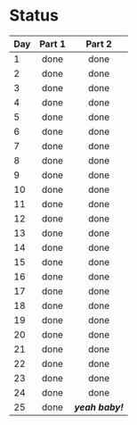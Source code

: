 # Status

| Day  |  Part 1  |  Part 2         |
| ---- |:--------:|:---------------:|
| 1    | done     | done            |
| 2    | done     | done            |
| 3    | done     | done            |
| 4    | done     | done            |
| 5    | done     | done            |
| 6    | done     | done            |
| 7    | done     | done            |
| 8    | done     | done            |
| 9    | done     | done            |
| 10   | done     | done            |
| 11   | done     | done            |
| 12   | done     | done            |
| 13   | done     | done            |
| 14   | done     | done            |
| 15   | done     | done            |
| 16   | done     | done            |
| 17   | done     | done            |
| 18   | done     | done            |
| 19   | done     | done            |
| 20   | done     | done            |
| 21   | done     | done            |
| 22   | done     | done            |
| 23   | done     | done            |
| 24   | done     | done            |
| 25   | done     | ***yeah baby!***|

